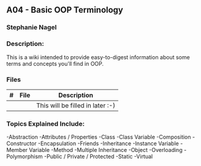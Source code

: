 ## A04 - Basic OOP Terminology
### Stephanie Nagel
### Description:

This is a wiki intended to provide easy-to-digest information about some terms and concepts you'll find in OOP.

### Files

|   #   | File            | Description                                        |
| :---: | --------------- | -------------------------------------------------- |
|     |   | This will be filled in later :-) |


### Topics Explained Include:
  -Abstraction
  -Attributes / Properties
  -Class
  -Class Variable
  -Composition
  -Constructor
  -Encapsulation
  -Friends
  -Inheritance
  -Instance Variable
  -Member Variable
  -Method
  -Multiple Inheritance
  -Object
  -Overloading
  -Polymorphism
  -Public / Private / Protected
  -Static
  -Virtual
